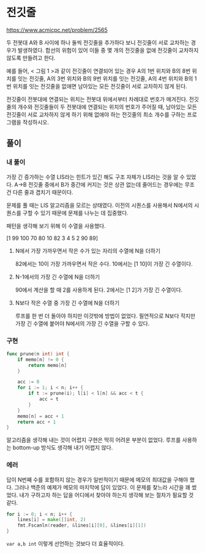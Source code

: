 # 전깃줄

https://www.acmicpc.net/problem/2565

두 전봇대 A와 B 사이에 하나 둘씩 전깃줄을 추가하다 보니 전깃줄이 서로 교차하는 경우가 발생하였다. 합선의 위험이 있어 이들 중 몇 개의 전깃줄을 없애 전깃줄이 교차하지 않도록 만들려고 한다.

예를 들어, < 그림 1 >과 같이 전깃줄이 연결되어 있는 경우 A의 1번 위치와 B의 8번 위치를 잇는 전깃줄, A의 3번 위치와 B의 9번 위치를 잇는 전깃줄, A의 4번 위치와 B의 1번 위치를 잇는 전깃줄을 없애면 남아있는 모든 전깃줄이 서로 교차하지 않게 된다.

전깃줄이 전봇대에 연결되는 위치는 전봇대 위에서부터 차례대로 번호가 매겨진다. 전깃줄의 개수와 전깃줄들이 두 전봇대에 연결되는 위치의 번호가 주어질 때, 남아있는 모든 전깃줄이 서로 교차하지 않게 하기 위해 없애야 하는 전깃줄의 최소 개수를 구하는 프로그램을 작성하시오.

## 풀이

### 내 풀이

가장 긴 증가하는 수열 LIS라는 힌트가 있긴 해도 구조 자체가 LIS라는 것을 알 수 있었다.
A->B 전깃줄 중에서 B가 중간에 커지는 것은 상관 없는데 줄어드는 경우에는 무조건 다른 줄과 겹치기 때문이다.

문제를 풀 때는 LIS 알고리즘을 모르는 상태였다.
이전의 시퀀스를 사용해서 N에서의 시퀀스를 구할 수 있기 때문에 문제를 나누는 데 집중했다.

패턴을 생각해 보기 위해 이 수열을 사용했다.

[1 99 100 70 80 10 82 3 4 5 2 90 89]

1. N에서 가장 가까우면서 작은 수가 있는 자리의 수열에 N을 더하기
    
    82에서는 10이 가장 가까우면서 작은 수다. 10에서는 [1 10]이 가장 긴 수열이다.

2. N-1에서의 가장 긴 수열에 N을 더하기

    90에서 계산을 할 때 2를 사용하게 된다. 2에서는 [1 2]가 가장 긴 수열이다.

3. N보다 작은 수열 중 가장 긴 수열에 N을 더하기

    루프를 한 번 더 돌아야 하지만 이것밖에 방법이 없었다. 필연적으로 N보다 작지만 가장 긴 수열에 붙어야 N에서의 가장 긴 수열을 구할 수 있다.

### 구현
```go
func prune(n int) int {
	if memo[n] != 0 {
		return memo[n]
	}

	acc := 0
	for i := 1; i < n; i++ {
		if t := prune(i); l[i] < l[n] && acc < t {
			acc = t
		}
	}
	memo[n] = acc + 1
	return acc + 1
}
```
알고리즘을 생각해 내는 것이 어렵지 구현은 딱히 어려운 부분이 없었다. 루프를 사용하는 bottom-up 방식도 생각해 내기 어렵지 않다.

### 에러

답이 N번째 수를 포함하지 않는 경우가 일반적이기 때문에 메모의 최대값을 구해야 했다. 그러나 백준의 예제가 메모의 마지막에 답이 있었다. 이 문제를 찾느라 시간을 꽤 썼었다. 내가 구하고자 하는 답을 어디에서 찾아야 하는지 생각해 보는 절차가 필요할 것 같다.

```go
for i := 0; i < n; i++ {
    lines[i] = make([]int, 2)
    fmt.Fscanln(reader, &lines[i][0], &lines[i][1])
}
```
`var a,b int` 이렇게 선언하는 것보다 더 효율적이다.

